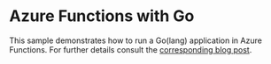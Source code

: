 # Azure Functions with Go

This sample demonstrates how to run a Go(lang) application in Azure Functions. For further details consult the [corresponding blog post](https://thorsten-hans.com/azure-functions-with-go/).

